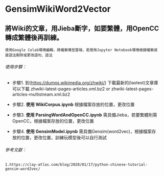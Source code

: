 # GensimWikiWord2Vector
## 將Wiki的文章，用Jieba斷字，如要繁體，用OpenCC轉成繁體後再訓練。  

    使用Google Colab環境編輯，將檔案傳至雲端，若使用Jupyter Notebook環境根據檔案或是語法刪除或更改語句、語法

###### 使用步驟：
* 步驟1. 到(https://dumps.wikimedia.org/zhwiki/) 下載最新的(lastest)文章庫  
可以下載 zhwiki-latest-pages-articles.xml.bz2 or zhwiki-latest-pages-articles-multistream.xml.bz2

* 步驟2. **使用 WikiCorpus.ipynb** 根據檔案存放的位置，更改位置  

* 步驟3. **使用 ParsingWordAndOpenCC.ipynb** 需具備Jieba，若要繁體則需OpenCC，根據檔案存放的位置，更改位置  

* 步驟4. **使用 GensimModel.ipynb** 需具備Gensim(word2vec)，根據檔案存放的位置，更改位置，訓練玩模型後可以自行測試  

###### 參考文獻：
`1.https://clay-atlas.com/blog/2020/01/17/python-chinese-tutorial-gensim-word2vec/`
